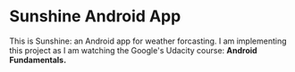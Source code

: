 <h1> Sunshine Android App</h1>

<p> This is Sunshine: an Android app for weather forcasting. I am implementing this project as I am watching the Google's Udacity course: <b>Android Fundamentals<b/>.</p>
